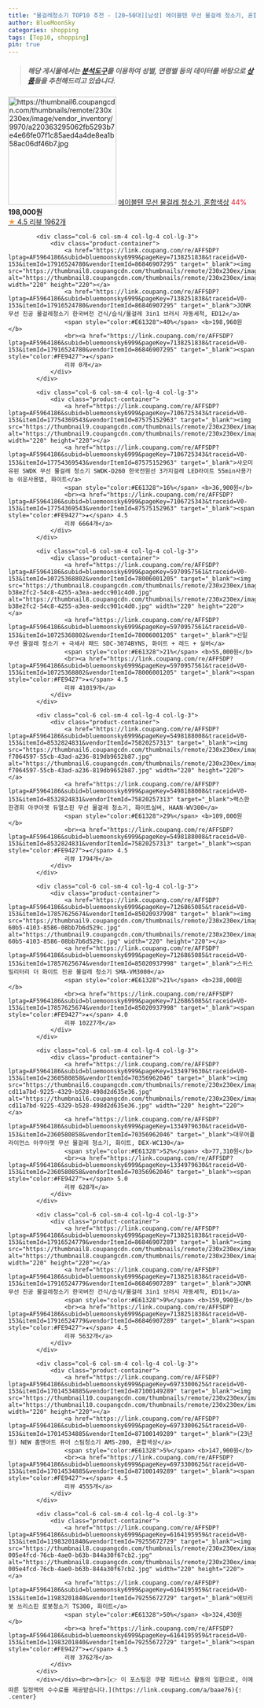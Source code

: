 ```yaml
---
title: "물걸레청소기 TOP10 추천 - [20~50대][남성] 에이블텐 무선 물걸레 청소기, 혼합색상"
author: BlueMoonSky
categories: shopping
tags: [Top10, shopping]
pin: true
---
```


> ##### 해당 게시물에서는 [**분석도구**](https://itemscout.io/)를 이용하여 **성별**, **연령별** 등의 데이터를 바탕으로 [**상품**](https://link.coupang.com/a/baae76)들을 추천해드리고 있습니다.
<div class="container"><div class="row">
            <div class="col-6 col-sm-4 col-lg-4 col-lg-3">
                <div class="product-container">
                    <a href="https://link.coupang.com/re/AFFSDP?lptag=AF5964186&subid=bluemoonsky6999&pageKey=7534237925&traceid=V0-153&itemId=19790341256&vendorItemId=86456788016" target="_blank"><img src="https://thumbnail6.coupangcdn.com/thumbnails/remote/230x230ex/image/vendor_inventory/9970/a220363295062fb5293b7e4e66fe07f1c85aed4a4de8ea1b58ac06df46b7.jpg" alt="https://thumbnail6.coupangcdn.com/thumbnails/remote/230x230ex/image/vendor_inventory/9970/a220363295062fb5293b7e4e66fe07f1c85aed4a4de8ea1b58ac06df46b7.jpg" width="220" height="220"></a>
                    <a href="https://link.coupang.com/re/AFFSDP?lptag=AF5964186&subid=bluemoonsky6999&pageKey=7534237925&traceid=V0-153&itemId=19790341256&vendorItemId=86456788016" target="_blank">에이블텐 무선 물걸레 청소기, 혼합색상</a>
                    <span style="color:#E61328">44%</span> <b>198,000원</b>
                    <br><a href="https://link.coupang.com/re/AFFSDP?lptag=AF5964186&subid=bluemoonsky6999&pageKey=7534237925&traceid=V0-153&itemId=19790341256&vendorItemId=86456788016" target="_blank"><span style="color:#FE9427">★</span> 4.5
                    리뷰 1962개</a>
                </div>
            </div>
            
            <div class="col-6 col-sm-4 col-lg-4 col-lg-3">
                <div class="product-container">
                    <a href="https://link.coupang.com/re/AFFSDP?lptag=AF5964186&subid=bluemoonsky6999&pageKey=7138251838&traceid=V0-153&itemId=17916524780&vendorItemId=86846907295" target="_blank"><img src="https://thumbnail8.coupangcdn.com/thumbnails/remote/230x230ex/image/vendor_inventory/3ad1/e6951c3621b67c56b40812477bb9017d3e84ee420468e9c03f10b67f242f.png" alt="https://thumbnail8.coupangcdn.com/thumbnails/remote/230x230ex/image/vendor_inventory/3ad1/e6951c3621b67c56b40812477bb9017d3e84ee420468e9c03f10b67f242f.png" width="220" height="220"></a>
                    <a href="https://link.coupang.com/re/AFFSDP?lptag=AF5964186&subid=bluemoonsky6999&pageKey=7138251838&traceid=V0-153&itemId=17916524780&vendorItemId=86846907295" target="_blank">JONR 무선 진공 물걸레청소기 한국버전 건식/습식/물걸레 3in1 브러시 자동세척, ED12</a>
                    <span style="color:#E61328">40%</span> <b>198,960원</b>
                    <br><a href="https://link.coupang.com/re/AFFSDP?lptag=AF5964186&subid=bluemoonsky6999&pageKey=7138251838&traceid=V0-153&itemId=17916524780&vendorItemId=86846907295" target="_blank"><span style="color:#FE9427">★</span> 
                    리뷰 0개</a>
                </div>
            </div>
            
            <div class="col-6 col-sm-4 col-lg-4 col-lg-3">
                <div class="product-container">
                    <a href="https://link.coupang.com/re/AFFSDP?lptag=AF5964186&subid=bluemoonsky6999&pageKey=7106725343&traceid=V0-153&itemId=17754369543&vendorItemId=87575152963" target="_blank"><img src="https://thumbnail9.coupangcdn.com/thumbnails/remote/230x230ex/image/vendor_inventory/5484/92d95669573fe995e3b9ec4acabddcfce50d8759b3204ee8a6c08015a341.jpg" alt="https://thumbnail9.coupangcdn.com/thumbnails/remote/230x230ex/image/vendor_inventory/5484/92d95669573fe995e3b9ec4acabddcfce50d8759b3204ee8a6c08015a341.jpg" width="220" height="220"></a>
                    <a href="https://link.coupang.com/re/AFFSDP?lptag=AF5964186&subid=bluemoonsky6999&pageKey=7106725343&traceid=V0-153&itemId=17754369543&vendorItemId=87575152963" target="_blank">샤오미 유핀 SWDK 무선 물걸레 청소기 SWDK-D260 한국전원선 3가지걸레 LED라이트 55min사용가능 쉬운사용법, 화이트</a>
                    <span style="color:#E61328">16%</span> <b>36,900원</b>
                    <br><a href="https://link.coupang.com/re/AFFSDP?lptag=AF5964186&subid=bluemoonsky6999&pageKey=7106725343&traceid=V0-153&itemId=17754369543&vendorItemId=87575152963" target="_blank"><span style="color:#FE9427">★</span> 4.5
                    리뷰 6664개</a>
                </div>
            </div>
            
            <div class="col-6 col-sm-4 col-lg-4 col-lg-3">
                <div class="product-container">
                    <a href="https://link.coupang.com/re/AFFSDP?lptag=AF5964186&subid=bluemoonsky6999&pageKey=5970957561&traceid=V0-153&itemId=10725368802&vendorItemId=78006001205" target="_blank"><img src="https://thumbnail8.coupangcdn.com/thumbnails/remote/230x230ex/image/retail/images/153710035938881-b38e2fc2-54c8-4255-a3ea-aedcc901c4d0.jpg" alt="https://thumbnail8.coupangcdn.com/thumbnails/remote/230x230ex/image/retail/images/153710035938881-b38e2fc2-54c8-4255-a3ea-aedcc901c4d0.jpg" width="220" height="220"></a>
                    <a href="https://link.coupang.com/re/AFFSDP?lptag=AF5964186&subid=bluemoonsky6999&pageKey=5970957561&traceid=V0-153&itemId=10725368802&vendorItemId=78006001205" target="_blank">신일 무선 물걸레 청소기 + 극세사 패드 SDC-3074BYNS, 화이트 + 레드 + 실버</a>
                    <span style="color:#E61328">21%</span> <b>55,000원</b>
                    <br><a href="https://link.coupang.com/re/AFFSDP?lptag=AF5964186&subid=bluemoonsky6999&pageKey=5970957561&traceid=V0-153&itemId=10725368802&vendorItemId=78006001205" target="_blank"><span style="color:#FE9427">★</span> 4.5
                    리뷰 41019개</a>
                </div>
            </div>
            
            <div class="col-6 col-sm-4 col-lg-4 col-lg-3">
                <div class="product-container">
                    <a href="https://link.coupang.com/re/AFFSDP?lptag=AF5964186&subid=bluemoonsky6999&pageKey=5498188008&traceid=V0-153&itemId=8532824831&vendorItemId=75820257313" target="_blank"><img src="https://thumbnail6.coupangcdn.com/thumbnails/remote/230x230ex/image/retail/images/921525715268940-f7064597-55cb-43ad-a236-819db9652b87.jpg" alt="https://thumbnail6.coupangcdn.com/thumbnails/remote/230x230ex/image/retail/images/921525715268940-f7064597-55cb-43ad-a236-819db9652b87.jpg" width="220" height="220"></a>
                    <a href="https://link.coupang.com/re/AFFSDP?lptag=AF5964186&subid=bluemoonsky6999&pageKey=5498188008&traceid=V0-153&itemId=8532824831&vendorItemId=75820257313" target="_blank">렉스한 한경희 아쿠아젯 듀얼스핀 무선 물걸레 청소기, 화이트실버, HAAN-WV300</a>
                    <span style="color:#E61328">29%</span> <b>109,000원</b>
                    <br><a href="https://link.coupang.com/re/AFFSDP?lptag=AF5964186&subid=bluemoonsky6999&pageKey=5498188008&traceid=V0-153&itemId=8532824831&vendorItemId=75820257313" target="_blank"><span style="color:#FE9427">★</span> 4.5
                    리뷰 1794개</a>
                </div>
            </div>
            
            <div class="col-6 col-sm-4 col-lg-4 col-lg-3">
                <div class="product-container">
                    <a href="https://link.coupang.com/re/AFFSDP?lptag=AF5964186&subid=bluemoonsky6999&pageKey=7126865085&traceid=V0-153&itemId=17857625674&vendorItemId=85020937998" target="_blank"><img src="https://thumbnail9.coupangcdn.com/thumbnails/remote/230x230ex/image/retail/images/2023/02/10/14/1/61be8083-60b5-4103-8586-08bb7b6d529c.jpg" alt="https://thumbnail9.coupangcdn.com/thumbnails/remote/230x230ex/image/retail/images/2023/02/10/14/1/61be8083-60b5-4103-8586-08bb7b6d529c.jpg" width="220" height="220"></a>
                    <a href="https://link.coupang.com/re/AFFSDP?lptag=AF5964186&subid=bluemoonsky6999&pageKey=7126865085&traceid=V0-153&itemId=17857625674&vendorItemId=85020937998" target="_blank">스위스밀리터리 더 화이트 진공 물걸레 청소기 SMA-VM3000</a>
                    <span style="color:#E61328">21%</span> <b>238,000원</b>
                    <br><a href="https://link.coupang.com/re/AFFSDP?lptag=AF5964186&subid=bluemoonsky6999&pageKey=7126865085&traceid=V0-153&itemId=17857625674&vendorItemId=85020937998" target="_blank"><span style="color:#FE9427">★</span> 4.0
                    리뷰 10227개</a>
                </div>
            </div>
            
            <div class="col-6 col-sm-4 col-lg-4 col-lg-3">
                <div class="product-container">
                    <a href="https://link.coupang.com/re/AFFSDP?lptag=AF5964186&subid=bluemoonsky6999&pageKey=1334979630&traceid=V0-153&itemId=2360580858&vendorItemId=70356962046" target="_blank"><img src="https://thumbnail6.coupangcdn.com/thumbnails/remote/230x230ex/image/retail/images/4427571619180159-cd11a7bd-9225-4329-b528-498d2d635e36.jpg" alt="https://thumbnail6.coupangcdn.com/thumbnails/remote/230x230ex/image/retail/images/4427571619180159-cd11a7bd-9225-4329-b528-498d2d635e36.jpg" width="220" height="220"></a>
                    <a href="https://link.coupang.com/re/AFFSDP?lptag=AF5964186&subid=bluemoonsky6999&pageKey=1334979630&traceid=V0-153&itemId=2360580858&vendorItemId=70356962046" target="_blank">대우어플라이언스 아쿠아젯 무선 물걸레 청소기, 화이트, DEX-WC130</a>
                    <span style="color:#E61328">52%</span> <b>77,310원</b>
                    <br><a href="https://link.coupang.com/re/AFFSDP?lptag=AF5964186&subid=bluemoonsky6999&pageKey=1334979630&traceid=V0-153&itemId=2360580858&vendorItemId=70356962046" target="_blank"><span style="color:#FE9427">★</span> 5.0
                    리뷰 628개</a>
                </div>
            </div>
            
            <div class="col-6 col-sm-4 col-lg-4 col-lg-3">
                <div class="product-container">
                    <a href="https://link.coupang.com/re/AFFSDP?lptag=AF5964186&subid=bluemoonsky6999&pageKey=7138251838&traceid=V0-153&itemId=17916524779&vendorItemId=86846907289" target="_blank"><img src="https://thumbnail8.coupangcdn.com/thumbnails/remote/230x230ex/image/vendor_inventory/3ad1/e6951c3621b67c56b40812477bb9017d3e84ee420468e9c03f10b67f242f.png" alt="https://thumbnail8.coupangcdn.com/thumbnails/remote/230x230ex/image/vendor_inventory/3ad1/e6951c3621b67c56b40812477bb9017d3e84ee420468e9c03f10b67f242f.png" width="220" height="220"></a>
                    <a href="https://link.coupang.com/re/AFFSDP?lptag=AF5964186&subid=bluemoonsky6999&pageKey=7138251838&traceid=V0-153&itemId=17916524779&vendorItemId=86846907289" target="_blank">JONR 무선 진공 물걸레청소기 한국버전 건식/습식/물걸레 3in1 브러시 자동세척, ED11</a>
                    <span style="color:#E61328">9%</span> <b>159,990원</b>
                    <br><a href="https://link.coupang.com/re/AFFSDP?lptag=AF5964186&subid=bluemoonsky6999&pageKey=7138251838&traceid=V0-153&itemId=17916524779&vendorItemId=86846907289" target="_blank"><span style="color:#FE9427">★</span> 4.5
                    리뷰 5632개</a>
                </div>
            </div>
            
            <div class="col-6 col-sm-4 col-lg-4 col-lg-3">
                <div class="product-container">
                    <a href="https://link.coupang.com/re/AFFSDP?lptag=AF5964186&subid=bluemoonsky6999&pageKey=6973300625&traceid=V0-153&itemId=17014534885&vendorItemId=87100149289" target="_blank"><img src="https://thumbnail10.coupangcdn.com/thumbnails/remote/230x230ex/image/vendor_inventory/cce8/3796b8fbf03e1e8bbef41211bd6809b0f8df1fbe75017480bf41aeea4fe4.jpg" alt="https://thumbnail10.coupangcdn.com/thumbnails/remote/230x230ex/image/vendor_inventory/cce8/3796b8fbf03e1e8bbef41211bd6809b0f8df1fbe75017480bf41aeea4fe4.jpg" width="220" height="220"></a>
                    <a href="https://link.coupang.com/re/AFFSDP?lptag=AF5964186&subid=bluemoonsky6999&pageKey=6973300625&traceid=V0-153&itemId=17014534885&vendorItemId=87100149289" target="_blank">(23년형) NEW 홈앤아트 퓨어 스팀청소기 AMS-200, 혼합색상</a>
                    <span style="color:#E61328">5%</span> <b>147,900원</b>
                    <br><a href="https://link.coupang.com/re/AFFSDP?lptag=AF5964186&subid=bluemoonsky6999&pageKey=6973300625&traceid=V0-153&itemId=17014534885&vendorItemId=87100149289" target="_blank"><span style="color:#FE9427">★</span> 4.5
                    리뷰 4555개</a>
                </div>
            </div>
            
            <div class="col-6 col-sm-4 col-lg-4 col-lg-3">
                <div class="product-container">
                    <a href="https://link.coupang.com/re/AFFSDP?lptag=AF5964186&subid=bluemoonsky6999&pageKey=6164195959&traceid=V0-153&itemId=11983201840&vendorItemId=79255672729" target="_blank"><img src="https://thumbnail8.coupangcdn.com/thumbnails/remote/230x230ex/image/retail/images/9104580085852647-005e4fcd-76cb-4ae0-b63b-844a30f67cb2.jpg" alt="https://thumbnail8.coupangcdn.com/thumbnails/remote/230x230ex/image/retail/images/9104580085852647-005e4fcd-76cb-4ae0-b63b-844a30f67cb2.jpg" width="220" height="220"></a>
                    <a href="https://link.coupang.com/re/AFFSDP?lptag=AF5964186&subid=bluemoonsky6999&pageKey=6164195959&traceid=V0-153&itemId=11983201840&vendorItemId=79255672729" target="_blank">에브리봇 쓰리스핀 로봇청소기 TS300, 화이트</a>
                    <span style="color:#E61328">50%</span> <b>324,430원</b>
                    <br><a href="https://link.coupang.com/re/AFFSDP?lptag=AF5964186&subid=bluemoonsky6999&pageKey=6164195959&traceid=V0-153&itemId=11983201840&vendorItemId=79255672729" target="_blank"><span style="color:#FE9427">★</span> 4.5
                    리뷰 3762개</a>
                </div>
            </div>
            </div></div><br><br>[👉 이 포스팅은 쿠팡 파트너스 활동의 일환으로, 이에 따른 일정액의 수수료를 제공받습니다.](https://link.coupang.com/a/baae76){: .center}